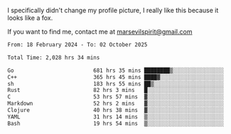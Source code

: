 I specifically didn't change my profile picture, I really like this because it looks like a fox.

If you want to find me, contact me at marsevilspirit@gmail.com

<!--START_SECTION:waka-->

```txt
From: 18 February 2024 - To: 02 October 2025

Total Time: 2,028 hrs 34 mins

Go                         681 hrs 35 mins ████████▒░░░░░░░░░░░░░░░░   33.60 %
C++                        365 hrs 45 mins ████▓░░░░░░░░░░░░░░░░░░░░   18.03 %
sh                         183 hrs 55 mins ██▒░░░░░░░░░░░░░░░░░░░░░░   09.07 %
Rust                       82 hrs 3 mins   █░░░░░░░░░░░░░░░░░░░░░░░░   04.04 %
C                          53 hrs 57 mins  ▓░░░░░░░░░░░░░░░░░░░░░░░░   02.66 %
Markdown                   52 hrs 2 mins   ▓░░░░░░░░░░░░░░░░░░░░░░░░   02.57 %
Clojure                    40 hrs 38 mins  ▓░░░░░░░░░░░░░░░░░░░░░░░░   02.00 %
YAML                       31 hrs 14 mins  ▒░░░░░░░░░░░░░░░░░░░░░░░░   01.54 %
Bash                       19 hrs 54 mins  ▒░░░░░░░░░░░░░░░░░░░░░░░░   00.98 %
```

<!--END_SECTION:waka-->
